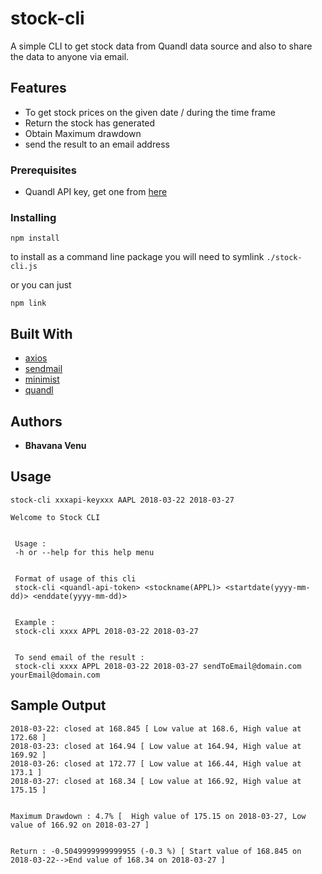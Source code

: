 # stock-cli

A simple CLI to get stock data from Quandl data source and also to share the data to anyone via email.

## Features

- To get stock prices on the given date / during the time frame
- Return the stock has generated
- Obtain Maximum drawdown
- send the result to an email address

### Prerequisites

- Quandl API key, get one from [here](https://www.quandl.com/data/WIKI​)

### Installing

`npm install`

to install as a command line package you will need to symlink `./stock-cli.js`

or you can just

`npm link`

## Built With

- [axios](https://www.npmjs.com/package/axios)
- [sendmail](https://www.npmjs.com/package/sendmail)
- [minimist](https://www.npmjs.com/package/minimist)
- [quandl](https://www.quandl.com/data/WIKI​)

## Authors

- **Bhavana Venu**

## Usage

`stock-cli xxxapi-keyxxx AAPL 2018-03-22 2018-03-27`

```
Welcome to Stock CLI


 Usage :
 -h or --help for this help menu


 Format of usage of this cli
 stock-cli <quandl-api-token> <stockname(APPL)> <startdate(yyyy-mm-dd)> <enddate(yyyy-mm-dd)>


 Example :
 stock-cli xxxx APPL 2018-03-22 2018-03-27


 To send email of the result :
 stock-cli xxxx APPL 2018-03-22 2018-03-27 sendToEmail@domain.com yourEmail@domain.com
```

## Sample Output

```
2018-03-22: closed at 168.845 [ Low value at 168.6, High value at 172.68 ]
2018-03-23: closed at 164.94 [ Low value at 164.94, High value at 169.92 ]
2018-03-26: closed at 172.77 [ Low value at 166.44, High value at 173.1 ]
2018-03-27: closed at 168.34 [ Low value at 166.92, High value at 175.15 ]


Maximum Drawdown : 4.7% [  High value of 175.15 on 2018-03-27, Low value of 166.92 on 2018-03-27 ]


Return : -0.5049999999999955 (-0.3 %) [ Start value of 168.845 on 2018-03-22-->End value of 168.34 on 2018-03-27 ]
```
